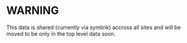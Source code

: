 # WARNING

This data is shared (currently via symlink) accross all sites and will 
be moved to be only in the top level data soon. 
